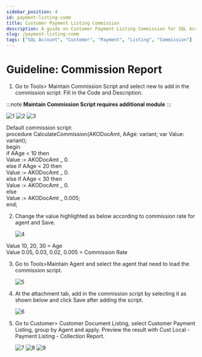 ```yaml
---
sidebar_position: 4
id: payment-listing-comm
title: Customer Payment Listing Commission
description: A guide on Customer Payment Listing Commission for SQL Account
slug: /payment-listing-comm
tags: ["SQL Account", "Customer", "Payment", "Listing", "Commission"]
---
```


# Guideline: Commission Report

1. Go to Tools> Maintain Commission Script and select new to add in the commission
   script. Fill in the Code and Description.

:::note
**Maintain Commission Script requires additional module**
:::

![1](/img/customer/comm/1.png)
![2](/img/customer/comm/2.png)
![3](/img/customer/comm/3.png)

Default commission script:  
procedure CalculateCommission(AKODocAmt, AAge: variant; var Value: variant);  
begin  
 if AAge < 10 then  
 Value := AKODocAmt _ 0.  
 else if AAge < 20 then  
 Value := AKODocAmt _ 0.  
 else if AAge < 30 then  
 Value := AKODocAmt _ 0.  
 else  
 Value := AKODocAmt _ 0.005;  
 end;

2. Change the value highlighted as below according to commission rate for agent and Save.

   ![4](/img/customer/comm/4.png)

Value 10, 20, 30 = Age  
Value 0.05, 0.03, 0.02, 0.005 = Commission Rate

3. Go to Tools>Maintain Agent and select the agent that need to load the commission script.

    ![5](/img/customer/comm/5.png)

4. At the attachment tab, add in the commission script by selecting it as shown below and click Save after adding the script.

    ![6](/img/customer/comm/6.png)

5. Go to Customer> Customer Document Listing, select Customer Payment Listing, group by Agent and apply. Preview the result with Cust Local - Payment Listing - Collection Report.

    ![7](/img/customer/comm/7.png)
    ![8](/img/customer/comm/8.png)
    ![9](/img/customer/comm/9.png)

